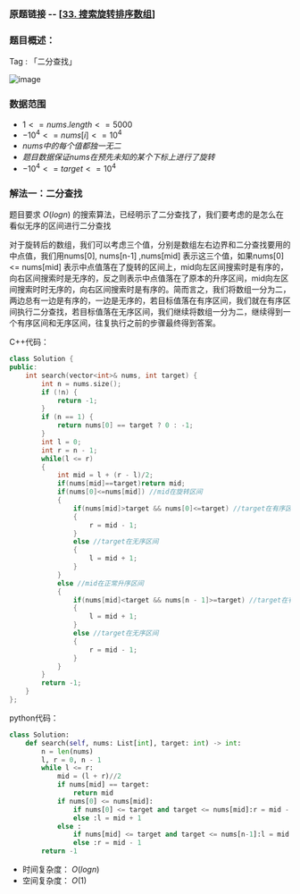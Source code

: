 ### 原题链接 -- [[33. 搜索旋转排序数组](https://leetcode.cn/problems/search-in-rotated-sorted-array/)]

### 题目概述：
Tag : 「二分查找」

![image](https://user-images.githubusercontent.com/99656524/201572227-e0f00469-b9ed-46d3-8637-11b7ea68207a.png)

### 数据范围
* $1 <= nums.length <= 5000$
* $-10^4 <= nums[i] <= 10^4$
* $nums 中的每个值都 独一无二$
* $题目数据保证 nums 在预先未知的某个下标上进行了旋转$
* $-10^4 <= target <= 10^4$

### 解法一：二分查找
题目要求 $O(logn)$ 的搜索算法，已经明示了二分查找了，我们要考虑的是怎么在看似无序的区间进行二分查找

对于旋转后的数组，我们可以考虑三个值，分别是数组左右边界和二分查找要用的中点值，我们用nums[0], nums[n-1] ,nums[mid] 表示这三个值，如果nums[0] <= nums[mid] 表示中点值落在了旋转的区间上，mid向左区间搜索时是有序的，向右区间搜索时是无序的，反之则表示中点值落在了原本的升序区间，mid向左区间搜索时时无序的，向右区间搜索时是有序的。简而言之，我们将数组一分为二，两边总有一边是有序的，一边是无序的，若目标值落在有序区间，我们就在有序区间执行二分查找，若目标值落在无序区间，我们继续将数组一分为二，继续得到一个有序区间和无序区间，往复执行之前的步骤最终得到答案。

C++代码：
```cpp
class Solution {
public:
    int search(vector<int>& nums, int target) {
        int n = nums.size();
        if (!n) {
            return -1;
        }
        if (n == 1) {
            return nums[0] == target ? 0 : -1;
        }
        int l = 0;
        int r = n - 1;
        while(l <= r)
        {
            int mid = l + (r - l)/2;
            if(nums[mid]==target)return mid;
            if(nums[0]<=nums[mid]) //mid在旋转区间
            {
                if(nums[mid]>target && nums[0]<=target) //target在有序区间
                {
                    r = mid - 1;
                }
                else //target在无序区间
                {
                    l = mid + 1;
                }
            }
            else //mid在正常升序区间
            {
                if(nums[mid]<target && nums[n - 1]>=target) //target在有序区间
                {
                    l = mid + 1;
                }
                else //target在无序区间
                {
                    r = mid - 1;
                }
            }
        }
        return -1;
    }
};
```

python代码：
```py
class Solution:
    def search(self, nums: List[int], target: int) -> int:
        n = len(nums)
        l, r = 0, n - 1
        while l <= r:
            mid = (l + r)//2
            if nums[mid] == target:
                return mid
            if nums[0] <= nums[mid]:
                if nums[0] <= target and target <= nums[mid]:r = mid - 1
                else :l = mid + 1
            else :
                if nums[mid] <= target and target <= nums[n-1]:l = mid + 1
                else :r = mid - 1
        return -1
```
* 时间复杂度： $O(logn)$
* 空间复杂度： $O(1)$
